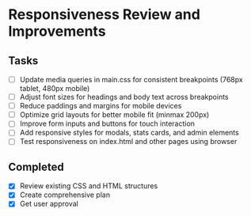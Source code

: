 # Responsiveness Review and Improvements

## Tasks

- [ ] Update media queries in main.css for consistent breakpoints (768px tablet, 480px mobile)
- [ ] Adjust font sizes for headings and body text across breakpoints
- [ ] Reduce paddings and margins for mobile devices
- [ ] Optimize grid layouts for better mobile fit (minmax 200px)
- [ ] Improve form inputs and buttons for touch interaction
- [ ] Add responsive styles for modals, stats cards, and admin elements
- [ ] Test responsiveness on index.html and other pages using browser

## Completed

- [x] Review existing CSS and HTML structures
- [x] Create comprehensive plan
- [x] Get user approval
